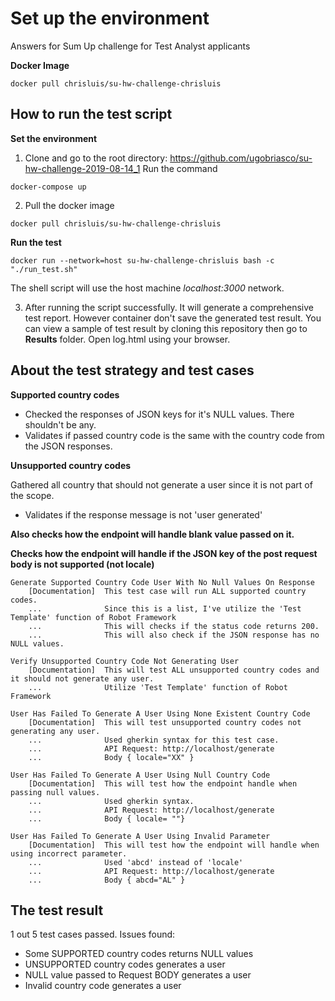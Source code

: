 # Set up the environment
Answers for Sum Up challenge for Test Analyst applicants

**Docker Image**
```
docker pull chrisluis/su-hw-challenge-chrisluis
```

## How to run the test script

**Set the environment**

1. Clone and go to the root directory: https://github.com/ugobriasco/su-hw-challenge-2019-08-14_1
Run the command
```
docker-compose up
```
2. Pull the docker image
```
docker pull chrisluis/su-hw-challenge-chrisluis
```
**Run the test**
```
docker run --network=host su-hw-challenge-chrisluis bash -c "./run_test.sh"
```
The shell script will use the host machine *localhost:3000* network.

3. After running the script successfully. It will generate a comprehensive test report. However container don't save the 
generated test result. You can view a sample of test result by cloning this repository then go to **Results** folder.
Open log.html using your browser.

## About the test strategy and test cases

**Supported country codes**
- Checked the responses of JSON keys for it's NULL values. There shouldn't be any.
- Validates if passed country code is the same with the country code from the JSON responses.

**Unsupported country codes**

Gathered all country that should not generate a user since it is not part of the scope.
- Validates if the response message is not 'user generated'

**Also checks how the endpoint will handle blank value passed on it.**

**Checks how the endpoint will handle if the JSON key of the post request body is not supported (not locale)**

```
Generate Supported Country Code User With No Null Values On Response
    [Documentation]  This test case will run ALL supported country codes.
    ...              Since this is a list, I've utilize the 'Test Template' function of Robot Framework
    ...              This will checks if the status code returns 200.
    ...              This will also check if the JSON response has no NULL values.

Verify Unsupported Country Code Not Generating User
    [Documentation]  This will test ALL unsupported country codes and it should not generate any user.
    ...              Utilize 'Test Template' function of Robot Framework

User Has Failed To Generate A User Using None Existent Country Code
    [Documentation]  This will test unsupported country codes not generating any user.
    ...              Used gherkin syntax for this test case.
    ...              API Request: http://localhost/generate
    ...              Body { locale="XX" }

User Has Failed To Generate A User Using Null Country Code
    [Documentation]  This will test how the endpoint handle when passing null values.
    ...              Used gherkin syntax.
    ...              API Request: http://localhost/generate
    ...              Body { locale= ""}

User Has Failed To Generate A User Using Invalid Parameter
    [Documentation]  This will test how the endpoint will handle when using incorrect parameter.
    ...              Used 'abcd' instead of 'locale'
    ...              API Request: http://localhost/generate
    ...              Body { abcd="AL" }

```

## The test result

1 out 5 test cases passed.
Issues found:
  - Some SUPPORTED country codes returns NULL values
  - UNSUPPORTED country codes generates a user
  - NULL value passed to Request BODY generates a user
  - Invalid country code generates a user
  



